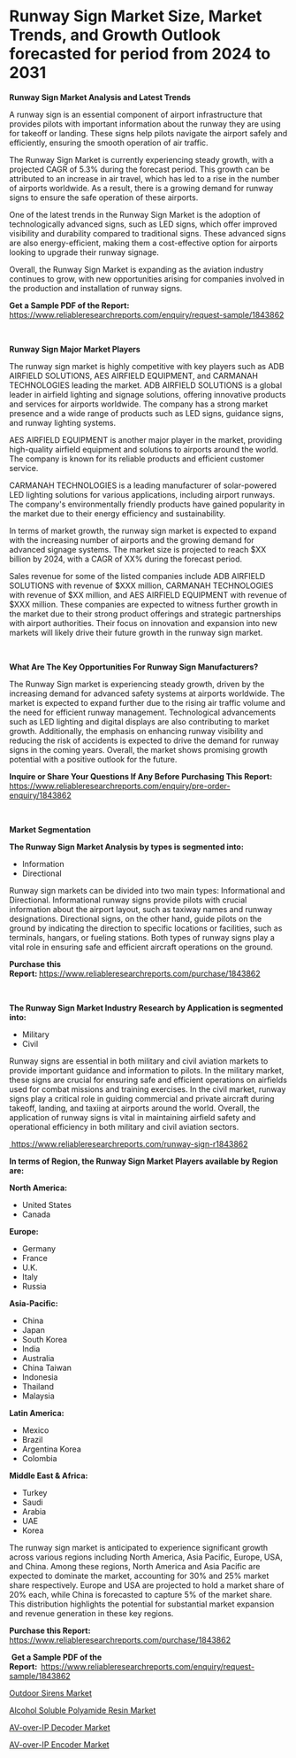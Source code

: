 <p><h1>Runway Sign Market Size, Market Trends, and Growth Outlook forecasted for period from 2024 to 2031</h1></p><p><strong>Runway Sign Market Analysis and Latest Trends</strong></p>
<p><p>A runway sign is an essential component of airport infrastructure that provides pilots with important information about the runway they are using for takeoff or landing. These signs help pilots navigate the airport safely and efficiently, ensuring the smooth operation of air traffic.</p><p>The Runway Sign Market is currently experiencing steady growth, with a projected CAGR of 5.3% during the forecast period. This growth can be attributed to an increase in air travel, which has led to a rise in the number of airports worldwide. As a result, there is a growing demand for runway signs to ensure the safe operation of these airports.</p><p>One of the latest trends in the Runway Sign Market is the adoption of technologically advanced signs, such as LED signs, which offer improved visibility and durability compared to traditional signs. These advanced signs are also energy-efficient, making them a cost-effective option for airports looking to upgrade their runway signage.</p><p>Overall, the Runway Sign Market is expanding as the aviation industry continues to grow, with new opportunities arising for companies involved in the production and installation of runway signs.</p></p>
<p><strong>Get a Sample PDF of the Report:&nbsp;</strong> <a href="https://www.reliableresearchreports.com/enquiry/request-sample/1843862">https://www.reliableresearchreports.com/enquiry/request-sample/1843862</a></p>
<p>&nbsp;</p>
<p><strong>Runway Sign Major Market Players</strong></p>
<p><p>The runway sign market is highly competitive with key players such as ADB AIRFIELD SOLUTIONS, AES AIRFIELD EQUIPMENT, and CARMANAH TECHNOLOGIES leading the market. ADB AIRFIELD SOLUTIONS is a global leader in airfield lighting and signage solutions, offering innovative products and services for airports worldwide. The company has a strong market presence and a wide range of products such as LED signs, guidance signs, and runway lighting systems. </p><p>AES AIRFIELD EQUIPMENT is another major player in the market, providing high-quality airfield equipment and solutions to airports around the world. The company is known for its reliable products and efficient customer service. </p><p>CARMANAH TECHNOLOGIES is a leading manufacturer of solar-powered LED lighting solutions for various applications, including airport runways. The company's environmentally friendly products have gained popularity in the market due to their energy efficiency and sustainability.</p><p>In terms of market growth, the runway sign market is expected to expand with the increasing number of airports and the growing demand for advanced signage systems. The market size is projected to reach $XX billion by 2024, with a CAGR of XX% during the forecast period.</p><p>Sales revenue for some of the listed companies include ADB AIRFIELD SOLUTIONS with revenue of $XXX million, CARMANAH TECHNOLOGIES with revenue of $XX million, and AES AIRFIELD EQUIPMENT with revenue of $XXX million. These companies are expected to witness further growth in the market due to their strong product offerings and strategic partnerships with airport authorities. Their focus on innovation and expansion into new markets will likely drive their future growth in the runway sign market.</p></p>
<p>&nbsp;</p>
<p><strong>What Are The Key Opportunities For Runway Sign Manufacturers?</strong></p>
<p><p>The Runway Sign market is experiencing steady growth, driven by the increasing demand for advanced safety systems at airports worldwide. The market is expected to expand further due to the rising air traffic volume and the need for efficient runway management. Technological advancements such as LED lighting and digital displays are also contributing to market growth. Additionally, the emphasis on enhancing runway visibility and reducing the risk of accidents is expected to drive the demand for runway signs in the coming years. Overall, the market shows promising growth potential with a positive outlook for the future.</p></p>
<p><strong>Inquire or Share Your Questions If Any Before Purchasing This Report:</strong> <a href="https://www.reliableresearchreports.com/enquiry/pre-order-enquiry/1843862">https://www.reliableresearchreports.com/enquiry/pre-order-enquiry/1843862</a></p>
<p>&nbsp;</p>
<p><strong>Market Segmentation</strong></p>
<p><strong>The Runway Sign Market Analysis by types is segmented into:</strong></p>
<p><ul><li>Information</li><li>Directional</li></ul></p>
<p><p>Runway sign markets can be divided into two main types: Informational and Directional. Informational runway signs provide pilots with crucial information about the airport layout, such as taxiway names and runway designations. Directional signs, on the other hand, guide pilots on the ground by indicating the direction to specific locations or facilities, such as terminals, hangars, or fueling stations. Both types of runway signs play a vital role in ensuring safe and efficient aircraft operations on the ground.</p></p>
<p><strong>Purchase this Report:&nbsp;</strong><a href="https://www.reliableresearchreports.com/purchase/1843862">https://www.reliableresearchreports.com/purchase/1843862</a></p>
<p>&nbsp;</p>
<p><strong>The Runway Sign Market Industry Research by Application is segmented into:</strong></p>
<p><ul><li>Military</li><li>Civil</li></ul></p>
<p><p>Runway signs are essential in both military and civil aviation markets to provide important guidance and information to pilots. In the military market, these signs are crucial for ensuring safe and efficient operations on airfields used for combat missions and training exercises. In the civil market, runway signs play a critical role in guiding commercial and private aircraft during takeoff, landing, and taxiing at airports around the world. Overall, the application of runway signs is vital in maintaining airfield safety and operational efficiency in both military and civil aviation sectors.</p></p>
<p><a href="https://www.reliableresearchreports.com/runway-sign-r1843862">&nbsp;https://www.reliableresearchreports.com/runway-sign-r1843862</a></p>
<p><strong>In terms of Region, the Runway Sign Market Players available by Region are:</strong></p>
<p>
    <p> <strong> North America: </strong>
        <ul>
            <li>United States</li>
            <li>Canada</li>
        </ul>
        </p> 
    <p> <strong> Europe: </strong>
        <ul>
            <li>Germany</li>
            <li>France</li>
            <li>U.K.</li>
            <li>Italy</li>
            <li>Russia</li>
        </ul>
        </p> 
    <p> <strong> Asia-Pacific: </strong>
        <ul>
            <li>China</li>
            <li>Japan</li>
            <li>South Korea</li>
            <li>India</li>
            <li>Australia</li>
            <li>China Taiwan</li>
            <li>Indonesia</li>
            <li>Thailand</li>
            <li>Malaysia</li>
        </ul>
        </p> 
    <p> <strong> Latin America: </strong>
        <ul>
            <li>Mexico</li>
            <li>Brazil</li>
            <li>Argentina Korea</li>
            <li>Colombia</li>
        </ul>
        </p> 
    <p> <strong> Middle East & Africa: </strong>
        <ul>
            <li>Turkey</li>
            <li>Saudi</li>
            <li>Arabia</li>
            <li>UAE</li>
            <li>Korea</li>
        </ul>
    </p>
    </p>
<p><p>The runway sign market is anticipated to experience significant growth across various regions including North America, Asia Pacific, Europe, USA, and China. Among these regions, North America and Asia Pacific are expected to dominate the market, accounting for 30% and 25% market share respectively. Europe and USA are projected to hold a market share of 20% each, while China is forecasted to capture 5% of the market share. This distribution highlights the potential for substantial market expansion and revenue generation in these key regions.</p></p>
<p><strong>Purchase this Report: </strong><a href="https://www.reliableresearchreports.com/purchase/1843862">https://www.reliableresearchreports.com/purchase/1843862</a></p>
<p>&nbsp;<strong>Get a Sample PDF of the Report:&nbsp;&nbsp;</strong><a href="https://www.reliableresearchreports.com/enquiry/request-sample/1843862">https://www.reliableresearchreports.com/enquiry/request-sample/1843862</a></p>
<p><strong></strong></p>
<p><p><a href="https://issuu.com/reportprime-2/docs/outdoor-sirens-market-size-2030.pptx">Outdoor Sirens Market</a></p><p><a href="https://issuu.com/reportprime-2/docs/alcohol-soluble-polyamide-resin-market-size-2030.p">Alcohol Soluble Polyamide Resin Market</a></p><p><a href="https://github.com/gerrikabranch52024/Market-Research-Report-List-1/blob/main/av-over-ip-decoder-market.md">AV-over-IP Decoder Market</a></p><p><a href="https://github.com/graysonwolfe1913/Market-Research-Report-List-1/blob/main/av-over-ip-encoder-market.md">AV-over-IP Encoder Market</a></p></p>